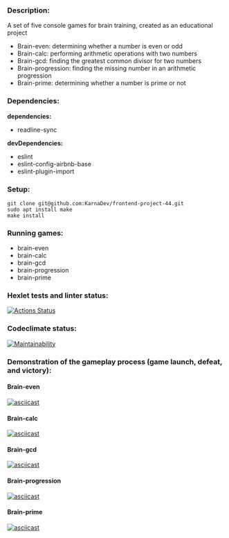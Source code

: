 ### Description:
A set of five console games for brain training, created as an educational project
* Brain-even: determining whether a number is even or odd
* Brain-calc: performing arithmetic operations with two numbers
* Brain-gcd: finding the greatest common divisor for two numbers
* Brain-progression: finding the missing number in an arithmetic progression
* Brain-prime: determining whether a number is prime or not

### Dependencies:
**dependencies:**
* readline-sync

**devDependencies:**
* eslint
* eslint-config-airbnb-base
* eslint-plugin-import

### Setup:
```
git clone git@github.com:KarnaDev/frontend-project-44.git
sudo apt install make 
make install
```

### Running games:
* brain-even
* brain-calc
* brain-gcd
* brain-progression
* brain-prime

### Hexlet tests and linter status:
[![Actions Status](https://github.com/KarnaDev/frontend-project-44/actions/workflows/hexlet-check.yml/badge.svg)](https://github.com/KarnaDev/frontend-project-44/actions)

### Codeclimate status:
[![Maintainability](https://api.codeclimate.com/v1/badges/8c3707dff64722f4c946/maintainability)](https://codeclimate.com/github/KarnaDev/frontend-project-44/maintainability)

###  Demonstration of the gameplay process (game launch, defeat, and victory):

#### Brain-even
[![asciicast](https://asciinema.org/a/645007.svg)](https://asciinema.org/a/645007)

#### Brain-calc
[![asciicast](https://asciinema.org/a/644949.svg)](https://asciinema.org/a/644949)

#### Brain-gcd
[![asciicast](https://asciinema.org/a/645002.svg)](https://asciinema.org/a/645002)

#### Brain-progression
[![asciicast](https://asciinema.org/a/645032.svg)](https://asciinema.org/a/645032)

#### Brain-prime
[![asciicast](https://asciinema.org/a/645058.svg)](https://asciinema.org/a/645058)